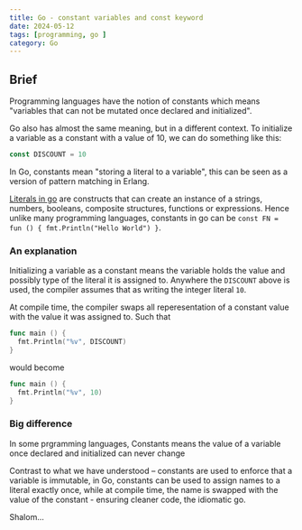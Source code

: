 ```yaml
---
title: Go - constant variables and const keyword
date: 2024-05-12
tags: [programming, go ]
category: Go
---
```


## Brief

Programming languages have the notion of constants which means "variables that can not be mutated once declared and initialized". 

Go also has almost the same meaning, but in a different context. To initialize a variable as a constant with a value of 10, we can do something like this:

```go
const DISCOUNT = 10
```

In Go, constants mean "storing a literal to a variable", this can be seen as a version of pattern matching in Erlang.

[Literals in go](https://www.phind.com/search?cache=n05row4wk42ocrf4520s6vzm) are constructs that can create an instance of a strings, numbers, booleans, composite structures, functions or expressions. Hence unlike many programming languages, constants in go can be `const FN = fun () { fmt.Println("Hello World") }`.

### An explanation

Initializing a variable as a constant means the variable holds the value and possibly type of the literal it is assigned to. Anywhere the `DISCOUNT` above is used, the compiler assumes that as writing the integer literal `10`.

At compile time, the compiler swaps all reperesentation of a constant value with the value it was assigned to. Such that

```go
func main () {
  fmt.Println("%v", DISCOUNT)
}
```

would become

```go
func main () {
  fmt.Println("%v", 10)
}
```

### Big difference

In some prgramming languages, Constants means the value of a variable once declared and initialized can never change

Contrast to what we have understood – constants are used to enforce that a variable is immutable, in Go, constants can be used to assign names to a literal exactly once, while at compile time, the name is swapped with the value of the constant - ensuring cleaner code, the idiomatic go.



Shalom...